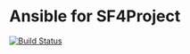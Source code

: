 # Ansible for SF4Project
[![Build Status](https://travis-ci.org/DevAndreas/sf4project.svg?branch=master)](https://travis-ci.org/DevAndreas/sf4project)
